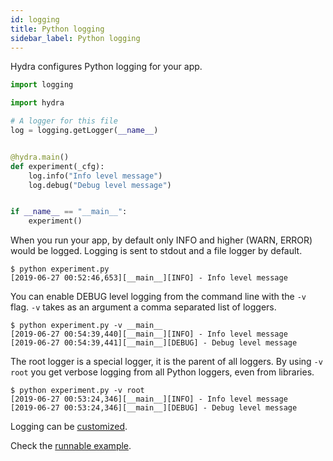 ```yaml
---
id: logging
title: Python logging
sidebar_label: Python logging
---
```


Hydra configures Python logging for your app.
```python
import logging

import hydra

# A logger for this file
log = logging.getLogger(__name__)


@hydra.main()
def experiment(_cfg):
    log.info("Info level message")
    log.debug("Debug level message")


if __name__ == "__main__":
    experiment()
```

When you run  your app, by default only INFO and higher (WARN, ERROR) would be logged.
Logging is sent to stdout and a file logger by default.
```text
$ python experiment.py
[2019-06-27 00:52:46,653][__main__][INFO] - Info level message
```

You can enable DEBUG level logging from the command line with the `-v` flag.
`-v` takes as an argument a comma separated list of loggers.
```text
$ python experiment.py -v __main__
[2019-06-27 00:54:39,440][__main__][INFO] - Info level message
[2019-06-27 00:54:39,441][__main__][DEBUG] - Debug level message
```
The root logger is a special logger, it is the parent of all loggers. By using `-v root` you get verbose logging from
all Python loggers, even from libraries.

```text
$ python experiment.py -v root
[2019-06-27 00:53:24,346][__main__][INFO] - Info level message
[2019-06-27 00:53:24,346][__main__][DEBUG] - Debug level message
```

Logging can be [customized](../configure_hydra/logging).


Check the [runnable example](https://github.com/facebookresearch/hydra/blob/master/demos/2_logging/logging_example.py).

